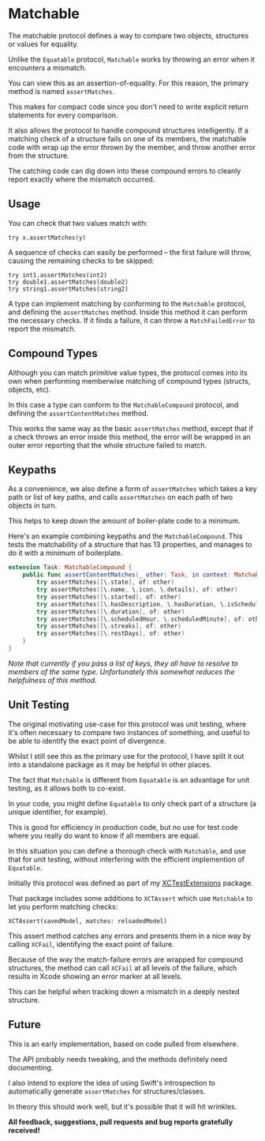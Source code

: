 # Matchable

The matchable protocol defines a way to compare two objects, structures or values for equality.

Unlike the `Equatable` protocol, `Matchable` works by throwing an error when it encounters a mismatch.

You can view this as an assertion-of-equality. For this reason, the primary method is named `assertMatches`.

This makes for compact code since you don't need to write explicit return statements for every comparison.  

It also allows the protocol to handle compound structures intelligently. If a matching check of a structure fails on one of its members, the matchable code with wrap up the error thrown by the member, and throw another error from the structure.

The catching code can dig down into these compound errors to cleanly report exactly where the mismatch occurred.

## Usage

You can check that two values match with:

```
try x.assertMatches(y)
```

A sequence of checks can easily be performed – the first failure will throw, causing the remaining checks to be skipped:

```
try int1.assertMatches(int2)
try double1.assertMatches(double2)
try string1.assertMatches(string2)
```

A type can implement matching by conforming to the `Matchable` protocol, and defining the `assertMatches` method. Inside this method it can perform the necessary checks. If it finds a failure, it can throw a `MatchFailedError` to report the mismatch.

## Compound Types

Although you can match primitive value types, the protocol comes into its own when performing memberwise matching of compound types (structs, objects, etc).

In this case a type can conform to the `MatchableCompound` protocol, and defining the `assertContentMatches` method.

This works the same way as the basic `assertMatches` method, except that if a check throws an error inside this method, the error will be wrapped in an outer error reporting that the whole structure failed to match.

## Keypaths

As a convenience, we also define a form of `assertMatches` which takes a key path or list of key paths, and calls `assertMatches` on each path of two objects in turn.

This helps to keep down the amount of boiler-plate code to a minimum.

Here's an example combining keypaths and the `MatchableCompound`. This tests the matchability of a structure that has 13 properties, and manages to do it with a minimum of boilerplate.

```swift
extension Task: MatchableCompound {
    public func assertContentMatches(_ other: Task, in context: MatchableContext) throws {
        try assertMatches([\.state], of: other)
        try assertMatches([\.name, \.icon, \.details], of: other)
        try assertMatches([\.started], of: other)
        try assertMatches([\.hasDescription, \.hasDuration, \.isScheduled], of: other)
        try assertMatches([\.duration], of: other)
        try assertMatches([\.scheduledHour, \.scheduledMinute], of: other)
        try assertMatches([\.streaks], of: other)
        try assertMatches([\.restDays], of: other)
    }
}
```

_Note that currently if you pass a list of keys, they all have to resolve to members of the same type. Unfortunately this somewhat reduces the helpfulness of this method._


## Unit Testing

The original motivating use-case for this protocol was unit testing, where it's often necessary to compare two instances of something, and useful to be able to identify the exact point of divergence.

Whilst I still see this as the primary use for the protocol, I have split it out into a standalone package as it may be helpful in other places. 

The fact that `Matchable` is different from `Equatable` is an advantage for unit testing, as it allows both to co-exist. 

In your code, you might define `Equatable` to only check part of a structure (a unique identifier, for example).

This is good for efficiency in production code, but no use for test code where you really do want to know if all members are equal.

In this situation you can define a thorough check with `Matchable`, and use that for unit testing, without interfering with the efficient implemention of `Equatable`.

Initially this protocol was defined as part of my [XCTestExtensions](https://github.com/elegantchaos/XCTestExtensions) package.

That package includes some additions to `XCTAssert` which use `Matchable` to let you perform matching checks:

```
XCTAssert(savedModel, matches: reloadedModel)
```

This assert method catches any errors and presents them in a nice way by calling `XCFail`, identifying the exact point of failure.

Because of the way the match-failure errors are wrapped for compound structures, the method can call `XCFail` at all levels of the failure, which results in Xcode showing an error marker at all levels.

This can be helpful when tracking down a mismatch in a deeply nested structure.

## Future

This is an early implementation, based on code pulled from elsewhere.

The API probably needs tweaking, and the methods definitely need documenting.

I also intend to explore the idea of using Swift's introspection to automatically generate `assertMatches` for structures/classes. 

In theory this should work well, but it's possible that it will hit wrinkles.

**All feedback, suggestions, pull requests and bug reports gratefully received!**
